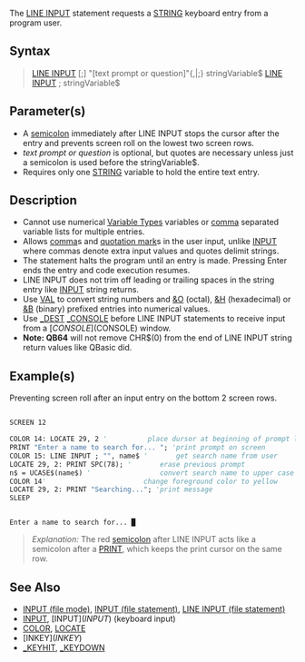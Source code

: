 The [LINE INPUT](LINE-INPUT) statement requests a [STRING](STRING) keyboard entry from a program user.

## Syntax

>  [LINE INPUT](LINE-INPUT) [;] "[text prompt or question]"{,|;} stringVariable$
>  [LINE INPUT](LINE-INPUT) ; stringVariable$

## Parameter(s)

* A [semicolon](semicolon) immediately after LINE INPUT stops the cursor after the entry and prevents screen roll on the lowest two screen rows.
* *text prompt or question* is optional, but quotes are necessary unless just a semicolon is used before the stringVariable$.
* Requires only one [STRING](STRING) variable to hold the entire text entry.

## Description

* Cannot use numerical [Variable Types](Variable-Types) variables or [comma](comma) separated variable lists for multiple entries.
* Allows [comma](comma)s and [quotation mark](quotation-mark)s in the user input, unlike [INPUT](INPUT) where commas denote extra input values and quotes delimit strings.
* The statement halts the program until an entry is made. Pressing Enter ends the entry and code execution resumes.
* LINE INPUT does not trim off leading or trailing spaces in the string entry like [INPUT](INPUT) string returns.
* Use [VAL](VAL) to convert string numbers and [&O](&O) (octal), [&H](&H) (hexadecimal) or [&B](&B) (binary) prefixed entries into numerical values. 
* Use [_DEST](_DEST) [_CONSOLE](_CONSOLE) before LINE INPUT statements to receive input from a [$CONSOLE]($CONSOLE) window.
* **Note: QB64** will not remove CHR$(0) from the end of LINE INPUT string return values like QBasic did.

## Example(s)

Preventing screen roll after an input entry on the bottom 2 screen rows. 

```vb

SCREEN 12

COLOR 14: LOCATE 29, 2 '          place dursor at beginning of prompt liine
PRINT "Enter a name to search for... "; 'print prompt on screen
COLOR 15: LINE INPUT ; "", name$ '       get search name from user
LOCATE 29, 2: PRINT SPC(78); '       erase previous prompt
n$ = UCASE$(name$) '                 convert search name to upper case
COLOR 14'                        change foreground color to yellow
LOCATE 29, 2: PRINT "Searching..."; 'print message
SLEEP 

```

```text

Enter a name to search for... █

```

> *Explanation:* The red [semicolon](semicolon) after LINE INPUT acts like a semicolon after a [PRINT](PRINT), which keeps the print cursor on the same row.

## See Also
 
* [INPUT (file mode)](INPUT-(file-mode)), [INPUT (file statement)](INPUT-(file-statement)), [LINE INPUT (file statement)](LINE-INPUT-(file-statement))
* [INPUT](INPUT), [INPUT$](INPUT$) (keyboard input)
* [COLOR](COLOR), [LOCATE](LOCATE) 
* [INKEY$](INKEY$)
* [_KEYHIT](_KEYHIT), [_KEYDOWN](_KEYDOWN)
